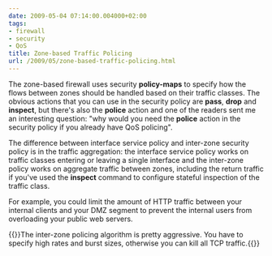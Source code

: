 ```yaml
---
date: 2009-05-04 07:14:00.004000+02:00
tags:
- firewall
- security
- QoS
title: Zone-based Traffic Policing
url: /2009/05/zone-based-traffic-policing.html
---
```

The zone-based firewall uses security **policy-maps** to specify how the flows between zones should be handled based on their traffic classes. The obvious actions that you can use in the security policy are **pass**, **drop** and **inspect**, but there's also the **police** action and one of the readers sent me an interesting question: "why would you need the **police** action in the security policy if you already have QoS policing".
<!--more-->
The difference between interface service policy and inter-zone security policy is in the traffic aggregation: the interface service policy works on traffic classes entering or leaving a single interface and the inter-zone policy works on aggregate traffic between zones, including the return traffic if you've used the **inspect** command to configure stateful inspection of the traffic class.

For example, you could limit the amount of HTTP traffic between your internal clients and your DMZ segment to prevent the internal users from overloading your public web servers.

{{<note warn>}}The inter-zone policing algorithm is pretty aggressive. You have to specify high rates and burst sizes, otherwise you can kill all TCP traffic.{{</note>}}
